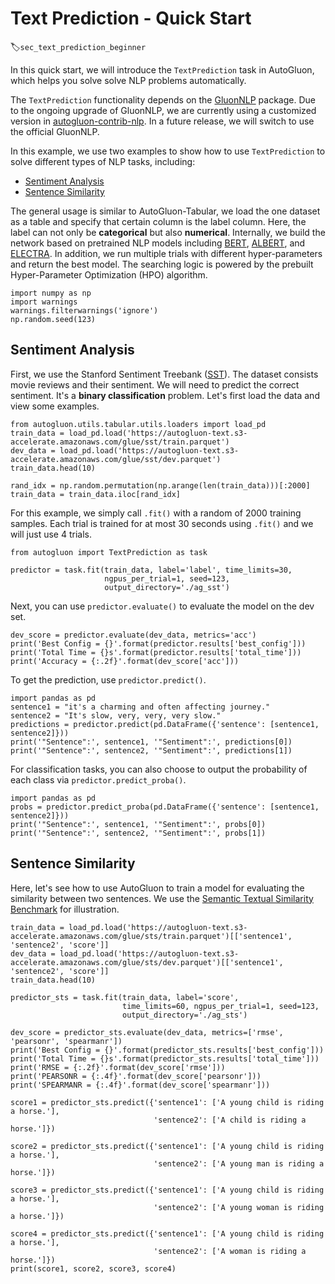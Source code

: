 # Text Prediction - Quick Start
:label:`sec_text_prediction_beginner`

In this quick start, we will introduce the `TextPrediction` task in AutoGluon, which helps you solve solve NLP problems automatically.

The `TextPrediction` functionality depends on the [GluonNLP](https://gluon-nlp.mxnet.io/) package. 
Due to the ongoing upgrade of GluonNLP, we are currently using a customized version in [autogluon-contrib-nlp](https://github.com/sxjscience/autogluon-contrib-nlp.git). In a future release, we will switch to use the official GluonNLP.

In this example, we use two examples to show how to use `TextPrediction` to solve different types of NLP tasks, including:
- [Sentiment Analysis](#Sentiment-Analysis)
- [Sentence Similarity](#Sentence-Similarity)

The general usage is similar to AutoGluon-Tabular, we load the one dataset as a table and specify that certain column is the label column. Here, the label can not only be **categorical** but also **numerical**. Internally, we build the network based on pretrained NLP models including [BERT](https://arxiv.org/pdf/1810.04805.pdf), [ALBERT](https://arxiv.org/pdf/1909.11942.pdf), and [ELECTRA](https://openreview.net/pdf?id=r1xMH1BtvB). In addition, we run multiple trials with different hyper-parameters and return the best model. The searching logic is powered by the prebuilt Hyper-Parameter Optimization (HPO) algorithm.


```{.python .input}
import numpy as np
import warnings
warnings.filterwarnings('ignore')
np.random.seed(123)
```

## Sentiment Analysis

First, we use the Stanford Sentiment Treebank ([SST](https://nlp.stanford.edu/sentiment/)).
The dataset consists movie reviews and their sentiment. We will need to predict the correct sentiment. It's a **binary classification** problem. Let's first load the data and view some examples.


```{.python .input}
from autogluon.utils.tabular.utils.loaders import load_pd
train_data = load_pd.load('https://autogluon-text.s3-accelerate.amazonaws.com/glue/sst/train.parquet')
dev_data = load_pd.load('https://autogluon-text.s3-accelerate.amazonaws.com/glue/sst/dev.parquet')
train_data.head(10)

rand_idx = np.random.permutation(np.arange(len(train_data)))[:2000]
train_data = train_data.iloc[rand_idx]
```

For this example, we simply call `.fit()` with a random of 2000 training samples. Each trial is trained for at most 30 seconds using `.fit()` and we will just use 4 trials.


```{.python .input}
from autogluon import TextPrediction as task

predictor = task.fit(train_data, label='label', time_limits=30,
                     ngpus_per_trial=1, seed=123,
                     output_directory='./ag_sst')
```

Next, you can use `predictor.evaluate()` to evaluate the model on the dev set.


```{.python .input}
dev_score = predictor.evaluate(dev_data, metrics='acc')
print('Best Config = {}'.format(predictor.results['best_config']))
print('Total Time = {}s'.format(predictor.results['total_time']))
print('Accuracy = {:.2f}'.format(dev_score['acc']))
```

To get the prediction, use `predictor.predict()`.


```{.python .input}
import pandas as pd
sentence1 = "it's a charming and often affecting journey." 
sentence2 = "It's slow, very, very, very slow."
predictions = predictor.predict(pd.DataFrame({'sentence': [sentence1, sentence2]}))
print('"Sentence":', sentence1, '"Sentiment":', predictions[0])
print('"Sentence":', sentence2, '"Sentiment":', predictions[1])

```

For classification tasks, you can also choose to output the probability of each class via `predictor.predict_proba()`.


```{.python .input}
import pandas as pd
probs = predictor.predict_proba(pd.DataFrame({'sentence': [sentence1, sentence2]}))
print('"Sentence":', sentence1, '"Sentiment":', probs[0])
print('"Sentence":', sentence2, '"Sentiment":', probs[1])
```

## Sentence Similarity

Here, let's see how to use AutoGluon to train a model for evaluating the similarity between two sentences. We use the [Semantic Textual Similarity Benchmark](http://ixa2.si.ehu.es/stswiki/index.php/STSbenchmark) for illustration.


```{.python .input}
train_data = load_pd.load('https://autogluon-text.s3-accelerate.amazonaws.com/glue/sts/train.parquet')[['sentence1', 'sentence2', 'score']]
dev_data = load_pd.load('https://autogluon-text.s3-accelerate.amazonaws.com/glue/sts/dev.parquet')[['sentence1', 'sentence2', 'score']]
train_data.head(10)
```


```{.python .input}
predictor_sts = task.fit(train_data, label='score',
                         time_limits=60, ngpus_per_trial=1, seed=123,
                         output_directory='./ag_sts')
```


```{.python .input}
dev_score = predictor_sts.evaluate(dev_data, metrics=['rmse', 'pearsonr', 'spearmanr'])
print('Best Config = {}'.format(predictor_sts.results['best_config']))
print('Total Time = {}s'.format(predictor_sts.results['total_time']))
print('RMSE = {:.2f}'.format(dev_score['rmse']))
print('PEARSONR = {:.4f}'.format(dev_score['pearsonr']))
print('SPEARMANR = {:.4f}'.format(dev_score['spearmanr']))
```


```{.python .input}
score1 = predictor_sts.predict({'sentence1': ['A young child is riding a horse.'],
                                'sentence2': ['A child is riding a horse.']})

score2 = predictor_sts.predict({'sentence1': ['A young child is riding a horse.'],
                                'sentence2': ['A young man is riding a horse.']})

score3 = predictor_sts.predict({'sentence1': ['A young child is riding a horse.'],
                                'sentence2': ['A young woman is riding a horse.']})

score4 = predictor_sts.predict({'sentence1': ['A young child is riding a horse.'],
                                'sentence2': ['A woman is riding a horse.']})
print(score1, score2, score3, score4)
```
